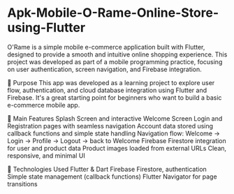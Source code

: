 # Apk-Mobile-O-Rame-Online-Store-using-Flutter
O'Rame is a simple mobile e-commerce application built with Flutter, designed to provide a smooth and intuitive online shopping experience. This project was developed as part of a mobile programming practice, focusing on user authentication, screen navigation, and Firebase integration.

🚀 Purpose
This app was developed as a learning project to explore user flow, authentication, and cloud database integration using Flutter and Firebase. It's a great starting point for beginners who want to build a basic e-commerce mobile app.


🔧 Main Features
Splash Screen and interactive Welcome Screen
Login and Registration pages with seamless navigation
Account data stored using callback functions and simple state handling
Navigation flow: Welcome → Login → Profile → Logout → back to Welcome
Firebase Firestore integration for user and product data
Product images loaded from external URLs
Clean, responsive, and minimal UI

📱 Technologies Used
Flutter & Dart
Firebase Firestore, authentication
Simple state management (callback functions)
Flutter Navigator for page transitions
